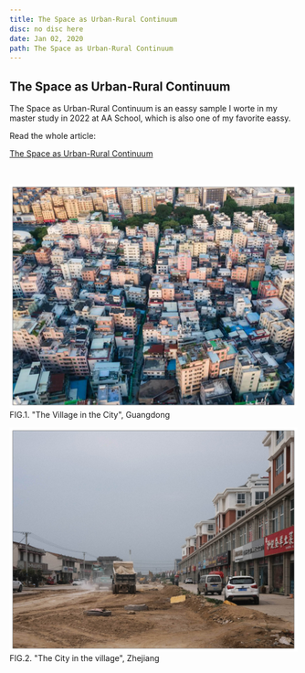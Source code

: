 ```yaml
---
title: The Space as Urban-Rural Continuum
disc: no disc here
date: Jan 02, 2020
path: The Space as Urban-Rural Continuum
---
```

<special>
</special>

## The Space as Urban-Rural Continuum

The Space as Urban-Rural Continuum is an eassy sample I worte in my master study in 2022 at AA School, which is also one of my favorite eassy. 

Read the whole article: 

[The Space as Urban-Rural Continuum](https://github.com/HanwenXU721/HanwenXU.github.io/blob/master/resources/The%20Space%20as%20Urban-Rural%20Continuum.pdf)

</br>

<p id= "it">
<img src="../images/articles/other_01/01.jpg">
 FIG.1. "The Village in the City", Guangdong
</p>

<p id= "it">
<img src="../images/articles/other_01/02.jpg">
 FIG.2. "The City in the village", Zhejiang
</p>